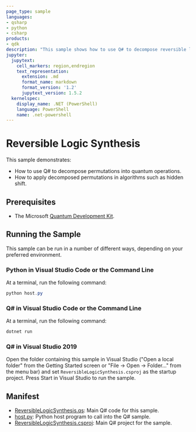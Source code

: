 ```yaml
---
page_type: sample
languages:
- qsharp
- python
- csharp
products:
- qdk
description: "This sample shows how to use Q# to decompose reversible logic into quantum operations."
jupyter:
  jupytext:
    cell_markers: region,endregion
    text_representation:
      extension: .md
      format_name: markdown
      format_version: '1.2'
      jupytext_version: 1.5.2
  kernelspec:
    display_name: .NET (PowerShell)
    language: PowerShell
    name: .net-powershell
---
```


# Reversible Logic Synthesis

This sample demonstrates:
- How to use Q# to decompose permutations into quantum operations.
- How to apply decomposed permutations in algorithms such as hidden shift.

## Prerequisites

- The Microsoft [Quantum Development Kit](https://docs.microsoft.com/quantum/install-guide/).

## Running the Sample

This sample can be run in a number of different ways, depending on your preferred environment.

### Python in Visual Studio Code or the Command Line

At a terminal, run the following command:

```powershell
python host.py
```

### Q# in Visual Studio Code or the Command Line

At a terminal, run the following command:

```powershell
dotnet run
```

### Q# in Visual Studio 2019

Open the folder containing this sample in Visual Studio ("Open a local folder"
from the Getting Started screen or "File → Open → Folder..." from the menu bar)
and set `ReversibleLogicSynthesis.csproj` as the startup project. 
Press Start in Visual Studio to run the sample. 

## Manifest

- [ReversibleLogicSynthesis.qs](https://github.com/microsoft/Quantum/blob/master/samples/algorithms/reversible-logic-synthesis/ReversibleLogicSynthesis.qs): Main Q# code for this sample.
- [host.py](https://github.com/microsoft/Quantum/blob/master/samples/algorithms/reversible-logic-synthesis/host.py): Python host program to call into the Q# sample.
- [ReversibleLogicSynthesis.csproj](https://github.com/microsoft/Quantum/blob/master/samples/algorithms/reversible-logic-synthesis/CHSHGame.csproj): Main Q# project for the sample.
